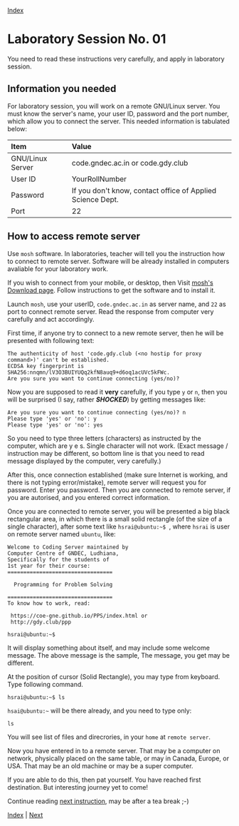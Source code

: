 [Index](../Lab.md)

# Laboratory Session No. 01

You need to read these instructions very carefully, and apply in laboratory
session.

## Information you needed

For laboratory session, you will work on a remote GNU/Linux server. You must
know the server's name, your user ID, password and the port number, which
allow you to connect the server. This needed information is tabulated below:

| Item | Value |
|:--- |:--- |
| GNU/Linux Server | code.gndec.ac.in or code.gdy.club |
| User ID | YourRollNumber |
| Password | If you don't know, contact office of Applied Science Dept. |
| Port | 22 |

## How to access remote server

Use `mosh` software. In laboratories, teacher will tell you the instruction
how to connect to remote server. Software will be already installed in
computers avaliable for your laboratory work.

If you wish to connect from your mobile, or desktop, then Visit [mosh's
Download page](https://mosh.org/#getting). Follow instructions to get the
software and to install it.

Launch `mosh`, use your userID, `code.gndec.ac.in` as server name, and `22`
as port to connect remote server. Read the response from computer very carefully
and act accordingly. 

First time, if anyone try to connect to a new remote server, then he will be
presented with following text:

	The authenticity of host 'code.gdy.club (<no hostip for proxy command>)' can't be established.
	ECDSA key fingerprint is SHA256:nnqmn/lV3O3BUIYUQq2kfN8auq9+d6oq1acUVc5kFWc.
	Are you sure you want to continue connecting (yes/no)?


Now you are supposed to read it **very** carefully, if you type `y` or `n`, then
you will be surprised (I say, rather **_SHOCKED_**) by getting messages like:

	Are you sure you want to continue connecting (yes/no)? n
	Please type 'yes' or 'no': y
	Please type 'yes' or 'no': yes

So you need to type three letters (characters) as instructed by the computer,
which are y e s. Single character will not work. (Exact message / instruction
may be different, so bottom line is that you need to read message displayed
by the computer, very carefully.)

After this, once connection established (make sure Internet is working, and
there is not typing error/mistake), remote server will request you for
password. Enter you password. Then you are connected to remote server, if you
are autorised, and you entered correct information.

Once you are connected to remote server, you will be presented a big black rectangular
area, in which there is a small solid rectangle (of the size of a single
character), after some text like `hsrai@ubuntu:~$ `, where `hsrai` is user on remote
server named `ubuntu`, like:

	Welcome to Coding Server maintained by
	Computer Centre of GNDEC, Ludhiana,
	Specifically for the students of
	1st year for their course:
	=================================
 	
	  Programming for Problem Solving
	  
	=================================
	To know how to work, read:
	
	 https://coe-gne.github.io/PPS/index.html or
	 http://gdy.club/ppp
	 
	hsrai@ubuntu:~$ 

It will display something about itself, and may include some welcome
message. The above message is the sample, The message, you get may be different.

At the position of cursor (Solid Rectangle), you may type from keyboard. 
Type following command.

	hsrai@ubuntu:~$ ls

`hsai@ubuntu:~` will be there already, and you need to type only:

	ls

You will see list of files and direcrories, in your `home` at `remote server`.

Now you have entered in to a remote server. That may be a computer on
network, physically placed on the same table, or may in Canada, Europe, or
USA. That may be an old machine or may be a super computer.

If you are able to do this, then pat yourself. You have reached first
destination. But interesting journey yet to come!

Continue reading [next instruction](Compiling_and_running_1st_program.md), may be after a tea break ;-) 

[Index](../Lab.md) | [Next](Compiling_and_running_1st_program.md)
